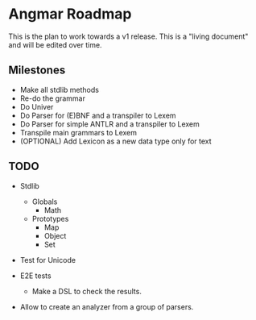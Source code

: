 # Angmar Roadmap

This is the plan to work towards a v1 release. This is a "living document" and will be edited over time.

## Milestones

- Make all stdlib methods
- Re-do the grammar
- Do Univer
- Do Parser for (E)BNF and a transpiler to Lexem 
- Do Parser for simple ANTLR and a transpiler to Lexem
- Transpile main grammars to Lexem
- (OPTIONAL) Add Lexicon as a new data type only for text

## TODO

- Stdlib
  - Globals
    - Math
  - Prototypes
    - Map
    - Object
    - Set

- Test for Unicode
- E2E tests
  - Make a DSL to check the results.
- Allow to create an analyzer from a group of parsers.
